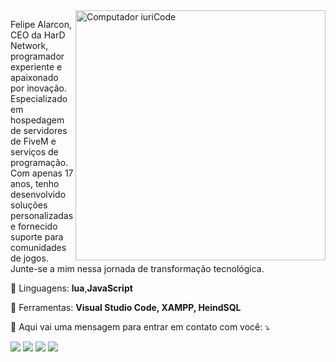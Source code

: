 <img src="https://i.imgur.com/rwGcsAP.png" min-width="400px" max-width="400px" width="400px" hight="200px" align="right" alt="Computador iuriCode">

<p align="left"> 
  Felipe Alarcon, CEO da HarD Network, programador experiente e apaixonado por inovação. Especializado em hospedagem de servidores de FiveM e serviços de programação. Com apenas 17 anos, tenho desenvolvido soluções personalizadas e fornecido suporte para comunidades de jogos. Junte-se a mim nessa jornada de transformação tecnológica.
</p>

<p align="left">
  🦄 Linguagens: <strong>lua</strong>,<strong>JavaScript</strong>
</p>

<p align="left">
  💼 Ferramentas: <strong>Visual Studio Code, XAMPP, HeindSQL</strong>
</p>

<p align="left">
  💌 Aqui vai uma mensagem para entrar em contato com você: ⤵️
</p>

<p align="left">
  <a href="<felipealarcon@hotmail.com>" alt="E-mail">
  <img src="https://img.shields.io/badge/-Hotmail-EA4335?style=flat-square&labelColor=EA4335&logo=gmail&logoColor=white&link=felipealarcon@hardnetwork.com.br" /></a>

  <a href="https://discord.gg/UhRJkPj9d4" alt="Discord">
  <img src="https://img.shields.io/badge/-Discord-5865F2?style=flat-square&labelColor=5865F2&logo=discord&logoColor=white&link=https://discord.gg/UhRJkPj9d4"/></a>

  <a href="https://www.youtube.com/@HarDNetwork" alt="YouTube">
  <img src="https://img.shields.io/badge/-YouTube-FF0000?style=flat-square&labelColor=FF0000&logo=youtube&logoColor=white&link=https://www.youtube.com/@HarDNetwork"/></a>
  
  <a href="https://www.instagram.com/felipealarcon.hd/" alt="Instagram">
  <img src="https://img.shields.io/badge/-Instagram-DF0174?style=flat-square&labelColor=DF0174&logo=instagram&logoColor=white&link=https://www.instagram.com/felipealarcon.hd/"/></a>
</p>  
